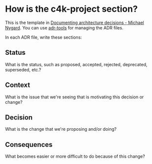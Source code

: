 # How is the c4k-project section?


This is the template in [Documenting architecture decisions - Michael Nygard](http://thinkrelevance.com/blog/2011/11/15/documenting-architecture-decisions).
You can use [adr-tools](https://github.com/npryce/adr-tools) for managing the ADR files.

In each ADR file, write these sections:

## Status

What is the status, such as proposed, accepted, rejected, deprecated, superseded, etc.?

## Context

What is the issue that we're seeing that is motivating this decision or change?

## Decision

What is the change that we're proposing and/or doing?

## Consequences

What becomes easier or more difficult to do because of this change?
